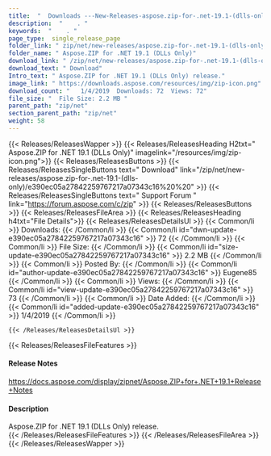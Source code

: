 ```yaml
---
title:  "  Downloads ---New-Releases-aspose.zip-for-.net-19.1-(dlls-only) . " 
description:  "    . " 
keywords:  "    . " 
page_type:  single_release_page
folder_link: " zip/net/new-releases/aspose.zip-for-.net-19.1-(dlls-only)/"
folder_name: " Aspose.ZIP for .NET 19.1 (DLLs Only)"
download_link: " /zip/net/new-releases/aspose.zip-for-.net-19.1-(dlls-only)/e390ec05a27842259767217a07343c16"
download_text: " Download"
Intro_text: " Aspose.ZIP for .NET 19.1 (DLLs Only) release."
image_link: " https://downloads.aspose.com/resources/img/zip-icon.png"
download_count: "   1/4/2019  Downloads: 72  Views: 72"
file_size: "  File Size: 2.2 MB "
parent_path: "zip/net"
section_parent_path: "zip/net"
weight: 58 
---
```


{{< Releases/ReleasesWapper >}}
  {{< Releases/ReleasesHeading H2txt=" Aspose.ZIP for .NET 19.1 (DLLs Only)" imagelink="/resources/img/zip-icon.png">}}
  {{< Releases/ReleasesButtons >}}
    {{< Releases/ReleasesSingleButtons text=" Download" link="/zip/net/new-releases/aspose.zip-for-.net-19.1-(dlls-only)/e390ec05a27842259767217a07343c16%20%20" >}}
    {{< Releases/ReleasesSingleButtons text=" Support Forum " link="https://forum.aspose.com/c/zip" >}}
  {{< Releases/ReleasesButtons >}}
  {{< Releases/ReleasesFileArea >}}
    {{< Releases/ReleasesHeading h4txt="File Details">}}
    {{< Releases/ReleasesDetailsUl >}}
            {{< Common/li  >}} Downloads: {{< /Common/li >}} 
      {{< Common/li id="dwn-update-e390ec05a27842259767217a07343c16" >}} 72 {{< /Common/li >}} 
      {{< Common/li  >}} File Size: {{< /Common/li >}} 
      {{< Common/li id="size-update-e390ec05a27842259767217a07343c16" >}} 2.2 MB {{< /Common/li >}} 
      {{< Common/li  >}} Posted By: {{< /Common/li >}} 
      {{< Common/li id="author-update-e390ec05a27842259767217a07343c16" >}} Eugene85 {{< /Common/li >}} 
      {{< Common/li  >}} Views: {{< /Common/li >}} 
      {{< Common/li id="view-update-e390ec05a27842259767217a07343c16" >}} 73 {{< /Common/li >}} 
      {{< Common/li  >}} Date Added: {{< /Common/li >}} 
      {{< Common/li id="added-update-e390ec05a27842259767217a07343c16" >}} 1/4/2019 {{< /Common/li >}} 

    {{< /Releases/ReleasesDetailsUl >}}

  {{< Releases/ReleasesFileFeatures >}}
      <h4>Release Notes</h4><div><a href="https://docs.aspose.com/display/zipnet/Aspose.ZIP+for+.NET+19.1+Release+Notes">https://docs.aspose.com/display/zipnet/Aspose.ZIP+for+.NET+19.1+Release+Notes</a></div><h4>Description</h4><div class="HTMLDescription">Aspose.ZIP for .NET 19.1 (DLLs Only) release.</div>
  {{< /Releases/ReleasesFileFeatures >}}
 {{< /Releases/ReleasesFileArea >}}
{{< /Releases/ReleasesWapper >}}


